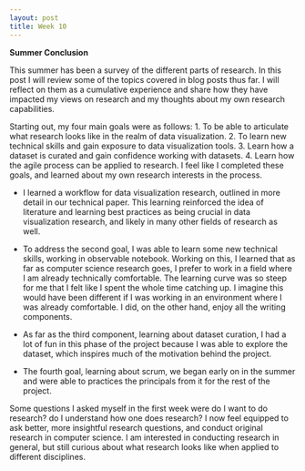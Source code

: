 ```yaml
---
layout: post
title: Week 10
---
```


**Summer Conclusion**

This summer has been a survey of the different parts of research. In this post I will review some of the topics covered in blog posts thus far. I will reflect on them as a cumulative experience and share how they have impacted my views on research and my thoughts about my own research capabilities.

Starting out, my four main goals were as follows: 1. To be able to articulate what research looks like in the realm of data visualization. 2. To learn new technical skills and gain exposure
to data visualization tools. 3. Learn how a dataset is curated and gain confidence working with datasets. 4. Learn how the agile process can be applied to research. I feel like I completed these goals,
and learned about my own research interests in the process. 

* I learned a workflow for data visualization research, outlined in more detail in our technical paper. This learning reinforced the idea of 
literature and learning best practices as being crucial in data visualization research, and likely in many other fields of research as well. 

* To address the second goal, I was able to learn some new 
technical skills, working in observable notebook. Working on this, I learned that as far as computer science research goes, I prefer to work in a field where I am already technically comfortable. The
learning curve was so steep for me that I felt like I spent the whole time catching up. I imagine this would have been different if I was working in an environment where I was already comfortable. I did,
on the other hand, enjoy all the writing components. 

* As far as the third component, learning about dataset curation, I had a lot of fun in this phase of the project because I was able to explore the dataset,
which inspires much of the motivation behind the project. 

* The fourth goal, learning about scrum, we began early on in the summer and were able to practices the principals from it for the rest of the project.

Some questions I asked myself in the first week were do I want to do research? do I understand how one does research? I now feel equipped to ask better, more insightful research questions, and conduct original research in computer science. I am interested in conducting research in general, but still curious about what research looks like when applied to different disciplines.


